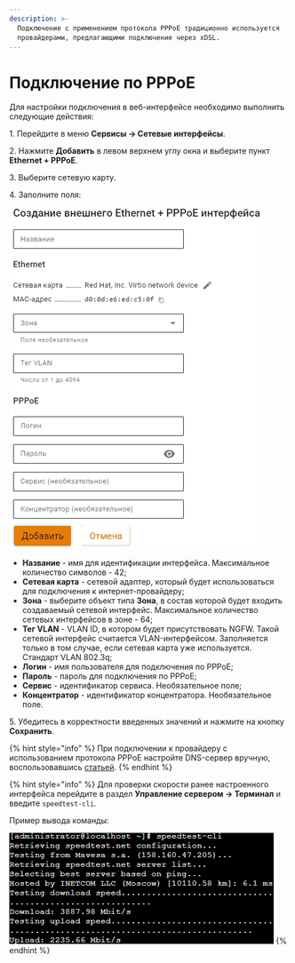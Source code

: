 ```yaml
---
description: >-
  Подключение с применением протокола PPPoE традиционно используется
  провайдерами, предлагающими подключение через xDSL.
---
```


# Подключение по PPPoE

Для настройки подключения в веб-интерфейсе необходимо выполнить следующие действия:

1\. Перейдите в меню **Сервисы -> Сетевые интерфейсы**.

2\. Нажмите **Добавить** в левом верхнем углу окна и выберите пункт **Ethernet + PPPoE**.

3\. Выберите сетевую карту.

4\. Заполните поля:

![](/.gitbook/assets/interfaces16.png)

* **Название** - имя для идентификации интерфейса. Максимальное количество символов - 42;
* **Сетевая карта** - сетевой адаптер, который будет использоваться для подключения к интернет-провайдеру;
* **Зона** - выберите объект типа **Зона**, в состав которой будет входить создаваемый сетевой интерфейс. Максимальное количество сетевых интерфейсов в зоне - 64;
* **Тег VLAN** - VLAN ID, в котором будет присутствовать NGFW. Такой сетевой интерфейс считается VLAN-интерфейсом. Заполняется только в том случае, если сетевая карта уже используется. Стандарт VLAN 802.3q;
* **Логин** - имя пользователя для подключения по PPPoE;
* **Пароль** - пароль для подключения по PPPoE;
* **Сервис** - идентификатор сервиса. Необязательное поле;
* **Концентратор** - идентификатор концентратора. Необязательное поле.

5\. Убедитесь в корректности введенных значений и нажмите на кнопку **Сохранить**.

{% hint style="info" %}
При подключении к провайдеру с использованием протокола PPPoE настройте DNS-сервер вручную, воспользовавшись [статьей](/settings/services/dns/dns-external.md).
{% endhint %}


{% hint style="info" %}
Для проверки скорости ранее настроенного интерфейса перейдите в раздел **Управление сервером -> Терминал** и введите `speedtest-cli`. 

Пример вывода команды:

![](/.gitbook/assets/web-terminal4.png)
{% endhint %}
